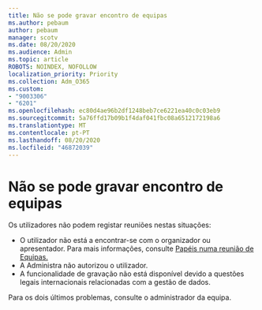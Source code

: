 ```yaml
---
title: Não se pode gravar encontro de equipas
ms.author: pebaum
author: pebaum
manager: scotv
ms.date: 08/20/2020
ms.audience: Admin
ms.topic: article
ROBOTS: NOINDEX, NOFOLLOW
localization_priority: Priority
ms.collection: Adm_O365
ms.custom:
- "9003306"
- "6201"
ms.openlocfilehash: ec80d4ae96b2df1248beb7ce6221ea40c0c03eb9
ms.sourcegitcommit: 5a76ffd17b09b1f4daf041fbc08a6512172198a6
ms.translationtype: MT
ms.contentlocale: pt-PT
ms.lasthandoff: 08/20/2020
ms.locfileid: "46872039"
---
```

# <a name="cant-record-teams-meeting"></a>Não se pode gravar encontro de equipas

Os utilizadores não podem registar reuniões nestas situações:  

- O utilizador não está a encontrar-se com o organizador ou apresentador. Para mais informações, consulte [Papéis numa reunião de Equipas.](https://support.microsoft.com/office/roles-in-a-teams-meeting-c16fa7d0-1666-4dde-8686-0a0bfe16e019)
- A Administra não autorizou o utilizador.
- A funcionalidade de gravação não está disponível devido a questões legais internacionais relacionadas com a gestão de dados.

Para os dois últimos problemas, consulte o administrador da equipa.